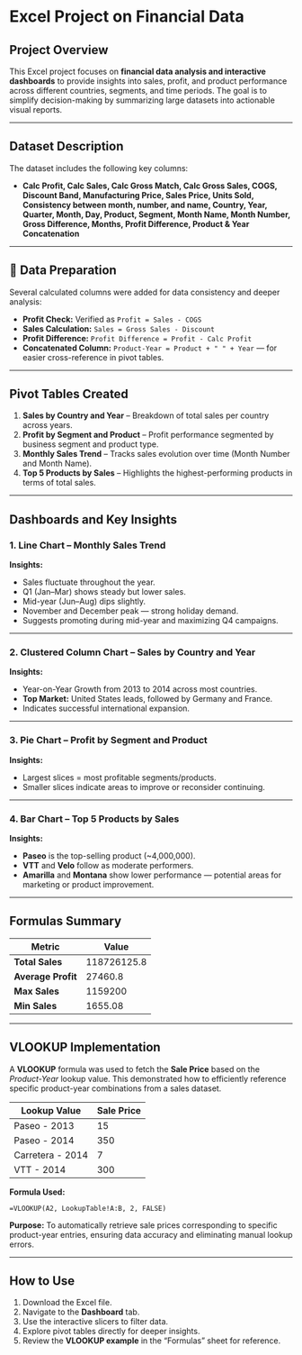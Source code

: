 

# Excel Project on Financial Data

## Project Overview

This Excel project focuses on **financial data analysis and interactive dashboards** to provide insights into sales, profit, and product performance across different countries, segments, and time periods.
The goal is to simplify decision-making by summarizing large datasets into actionable visual reports.

---

## Dataset Description

The dataset includes the following key columns:

* **Calc Profit, Calc Sales, Calc Gross Match, Calc Gross Sales, COGS, Discount Band, Manufacturing Price, Sales Price, Units Sold, Consistency between month, number, and name, Country, Year, Quarter, Month, Day, Product, Segment, Month Name, Month Number, Gross Difference, Months, Profit Difference, Product & Year Concatenation**

---

## 🧮 Data Preparation

Several calculated columns were added for data consistency and deeper analysis:

* **Profit Check:** Verified as `Profit = Sales - COGS`
* **Sales Calculation:** `Sales = Gross Sales - Discount`
* **Profit Difference:** `Profit Difference = Profit - Calc Profit`
* **Concatenated Column:** `Product-Year = Product + " " + Year` — for easier cross-reference in pivot tables.

---

## Pivot Tables Created

1. **Sales by Country and Year** – Breakdown of total sales per country across years.
2. **Profit by Segment and Product** – Profit performance segmented by business segment and product type.
3. **Monthly Sales Trend** – Tracks sales evolution over time (Month Number and Month Name).
4. **Top 5 Products by Sales** – Highlights the highest-performing products in terms of total sales.

---

## Dashboards and Key Insights

### 1. Line Chart – Monthly Sales Trend

**Insights:**

* Sales fluctuate throughout the year.
* Q1 (Jan–Mar) shows steady but lower sales.
* Mid-year (Jun–Aug) dips slightly.
* November and December peak — strong holiday demand.
* Suggests promoting during mid-year and maximizing Q4 campaigns.

---

### 2. Clustered Column Chart – Sales by Country and Year

**Insights:**

* Year-on-Year Growth from 2013 to 2014 across most countries.
* **Top Market:** United States leads, followed by Germany and France.
* Indicates successful international expansion.

---

### 3. Pie Chart – Profit by Segment and Product

**Insights:**

* Largest slices = most profitable segments/products.
* Smaller slices indicate areas to improve or reconsider continuing.

---

### 4. Bar Chart – Top 5 Products by Sales

**Insights:**

* **Paseo** is the top-selling product (~4,000,000).
* **VTT** and **Velo** follow as moderate performers.
* **Amarilla** and **Montana** show lower performance — potential areas for marketing or product improvement.

---

## Formulas Summary

| Metric             | Value       |
| ------------------ | ----------- |
| **Total Sales**    | 118726125.8 |
| **Average Profit** | 27460.8     |
| **Max Sales**      | 1159200     |
| **Min Sales**      | 1655.08     |

---

## VLOOKUP Implementation

A **VLOOKUP** formula was used to fetch the **Sale Price** based on the *Product-Year* lookup value.
This demonstrated how to efficiently reference specific product-year combinations from a sales dataset.

| Lookup Value     | Sale Price |
| ---------------- | ---------- |
| Paseo - 2013     | 15         |
| Paseo - 2014     | 350        |
| Carretera - 2014 | 7          |
| VTT - 2014       | 300        |

**Formula Used:**

```excel
=VLOOKUP(A2, LookupTable!A:B, 2, FALSE)
```

**Purpose:**
To automatically retrieve sale prices corresponding to specific product-year entries, ensuring data accuracy and eliminating manual lookup errors.

---

## How to Use

1. Download the Excel file.
2. Navigate to the **Dashboard** tab.
3. Use the interactive slicers to filter data.
4. Explore pivot tables directly for deeper insights.
5. Review the **VLOOKUP example** in the “Formulas” sheet for reference.

